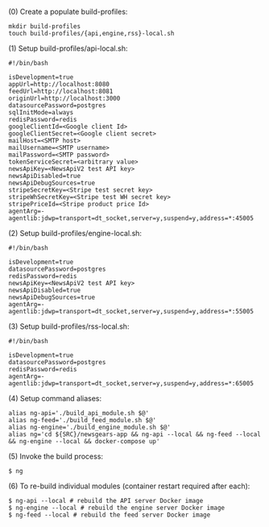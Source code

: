 (0) Create a populate build-profiles:

```
mkdir build-profiles 
touch build-profiles/{api,engine,rss}-local.sh
```

(1) Setup build-profiles/api-local.sh: 

```
#!/bin/bash

isDevelopment=true
appUrl=http://localhost:8080
feedUrl=http://localhost:8081
originUrl=http://localhost:3000
datasourcePassword=postgres
sqlInitMode=always
redisPassword=redis
googleClientId=<Google client Id>
googleClientSecret=<Google client secret>
mailHost=<SMTP host>
mailUsername=<SMTP username>
mailPassword=<SMTP password>
tokenServiceSecret=<arbitrary value>
newsApiKey=<NewsApiV2 test API key>
newsApiDisabled=true
newsApiDebugSources=true
stripeSecretKey=<Stripe test secret key>
stripeWhSecretKey=<Stripe test WH secret key>
stripePriceId=<Stripe product price Id>
agentArg=-agentlib:jdwp=transport=dt_socket,server=y,suspend=y,address=*:45005
```

(2) Setup build-profiles/engine-local.sh: 

```
#!/bin/bash

isDevelopment=true
datasourcePassword=postgres
redisPassword=redis
newsApiKey=<NewsApiV2 test API key>
newsApiDisabled=true
newsApiDebugSources=true
agentArg=-agentlib:jdwp=transport=dt_socket,server=y,suspend=y,address=*:55005
```

(3) Setup build-profiles/rss-local.sh: 

```
#!/bin/bash

isDevelopment=true
datasourcePassword=postgres
redisPassword=redis
agentArg=-agentlib:jdwp=transport=dt_socket,server=y,suspend=y,address=*:65005
```

(4) Setup command aliases: 

```
alias ng-api='./build_api_module.sh $@'
alias ng-feed='./build_feed_module.sh $@'
alias ng-engine='./build_engine_module.sh $@'
alias ng='cd ${SRC}/newsgears-app && ng-api --local && ng-feed --local && ng-engine --local && docker-compose up'
```

(5) Invoke the build process: 

```
$ ng
```

(6) To re-build individual modules (container restart required after each): 

```
$ ng-api --local # rebuild the API server Docker image 
$ ng-engine --local # rebuild the engine server Docker image 
$ ng-feed --local # rebuild the feed server Docker image 
```
